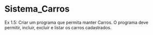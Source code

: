 # Sistema_Carros

Ex 1.5: Criar um programa que permita manter Carros. O programa
deve permitir, incluir, excluir e listar os carros cadastrados.
